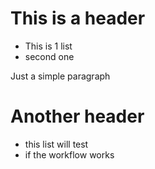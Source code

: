 # This is a header


- This is 1 list
- second one


Just a simple paragraph

# Another header


- this list will test
- if the workflow works

